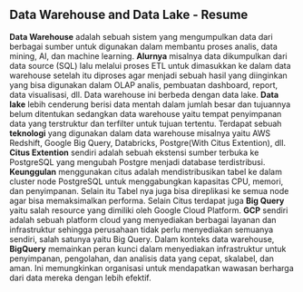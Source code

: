 ## Data Warehouse and Data Lake - Resume

**Data Warehouse** adalah sebuah sistem yang mengumpulkan data dari berbagai sumber untuk digunakan dalam membantu proses analis, data mining, AI, dan machine learning. **Alurnya** misalnya data dikumpulkan dari data source (SQL) lalu melalui proses ETL untuk dimasukkan ke dalam data warehouse setelah itu diproses agar menjadi sebuah hasil yang diinginkan yang bisa digunakan dalam OLAP analis, pembuatan dashboard, report, data visualisasi, dll. Data warehouse ini berbeda dengan data lake. **Data lake** lebih cenderung berisi data mentah dalam jumlah besar dan tujuannya belum ditentukan sedangkan data warehouse yaitu tempat penyimpanan data yang terstruktur dan terfilter untuk tujuan tertentu. Terdapat sebuah **teknologi** yang digunakan dalam data warehouse misalnya yaitu AWS Redshift, Google Big Query, Databricks, Postgre(With Citus Extention), dll. **Citus Extention** sendiri adalah sebuah ekstensi sumber terbuka ke PostgreSQL yang mengubah Postgre menjadi database terdistribusi. **Keunggulan** menggunakan citus adalah mendistribusikan tabel ke dalam cluster node PostgreSQL untuk menggabungkan kapasitas CPU, memori, dan penyimpanan. Selain itu Tabel nya juga bisa direplikasi ke semua node agar bisa memaksimalkan performa. Selain Citus terdapat juga **Big Query** yaitu salah resource yang dimiliki oleh Google Cloud Platform. **GCP** sendiri adalah sebuah platform cloud yang menyediakan berbagai layanan dan infrastruktur sehingga perusahaan tidak perlu menyediakan semuanya sendiri, salah satunya yaitu Big Query. Dalam konteks data warehouse, **BigQuery** memainkan peran kunci dalam menyediakan infrastruktur untuk penyimpanan, pengolahan, dan analisis data yang cepat, skalabel, dan aman. Ini memungkinkan organisasi untuk mendapatkan wawasan berharga dari data mereka dengan lebih efektif.